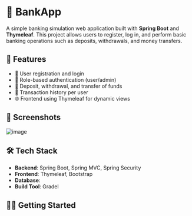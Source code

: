 # 🏦 BankApp

A simple banking simulation web application built with **Spring Boot** and **Thymeleaf**. This project allows users to register, log in, and perform basic banking operations such as deposits, withdrawals, and money transfers.

## 🚀 Features

- 🔐 User registration and login
- 🧾 Role-based authentication (user/admin)
- 💸 Deposit, withdrawal, and transfer of funds
- 📄 Transaction history per user
- 🌐 Frontend using Thymeleaf for dynamic views


## 📸 Screenshots

![image](https://github.com/user-attachments/assets/75a18240-9263-4a28-9e8f-d0f51dec4481)


## 🛠️ Tech Stack

- **Backend**: Spring Boot, Spring MVC, Spring Security
- **Frontend**: Thymeleaf, Bootstrap
- **Database**: 
- **Build Tool**: Gradel

## 🧑‍💻 Getting Started


